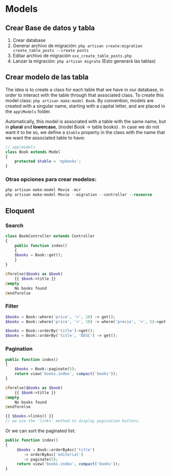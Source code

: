 # Models

## Crear Base de datos y tabla

1. Crear database
2. Generar archivo de migración: `php artisan create:migration create_table_posts --create posts`
3. Editar archivo de migración `xxx_create_table_posts.php`
4. Lanzar la migración: `php artisan migrate` (Esto generará las tablas)

## Crear modelo de las tabla

The idea is to create a class for each table that we have in our database, in order to interact with the table through that associated class. To create this model class: `php artisan make:model Book`. By convention, models are created with a singular name, starting with a capital letter, and are placed in the `app\Models` folder.

Automatically, this model is associated with a table with the same name, but in **plural** and **lowercase**, (model Book → table books) . In case we do not want it to be so, we define a `$table` property in the class with the name that we want the associated table to have:

```php
// app\models
class Book extends Model
{
	protected $table = 'mybooks';
}
```

### Otras opciones para crear modelos:

```php
php artisan make:model Movie -mcr
php artisan make:model Movie --migration --controller --resource
```

## Eloquent

### Search

```php
class BookController extends Controller
{
	public function index()
	{
	$books = Book::get();
	}
}
```

```php
@forelse($books as $book)
	{{ $book->title }}
@empty
	No books found
@endforelse
```

### Filter

```php
$books = Book::where('price', '<', 10) -> get();
$books = Book::where('price', '<', 10) -> where('precio', '>', 5)->get();

$books = Book::orderBy('title')->get();
$books = Book::orderBy('title', 'DESC') -> get();
```

### Pagination

```php
public function index()
{
	$books = Book::paginate(5);
	return view('books.index', compact('books'));
}
```

```php
@forelse($books as $book)
	{{ $book->title }}
@empty
	No books found
@endforelse

{{ $books->links() }} 
// we use the 'links' method to display pagination buttons.
```

Or we can sort the paginated list:

```php
public function index()
{
	 $books = Book::orderByAsc('title')
		-> orderByAsc('editorial')
		-> paginate(5);
	 return view('books.index', compact('books'));
}
```